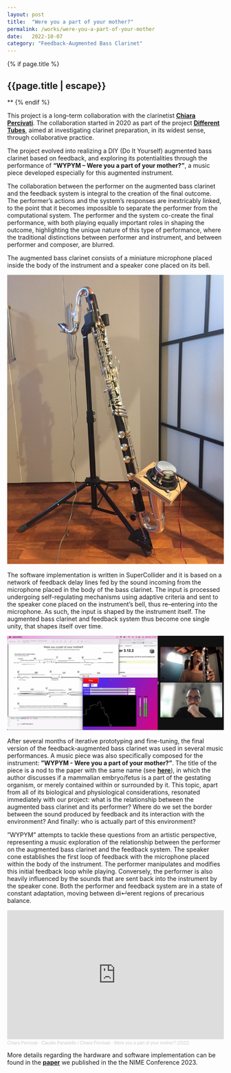 ```yaml
---
layout: post
title:  "Were you a part of your mother?"
permalink: /works/were-you-a-part-of-your-mother
date:   2022-10-07
category: "Feedback-Augmented Bass Clarinet"
---
```

{% if page.title %}
<h2>{{page.title | escape}}</h2>
**
{% endif %}


This project is a long–term collaboration with the clarinetist <ins>[**Chiara Percivati**][percivati]</ins>. The collaboration started in 2020 as part of the project <ins>[**Different Tubes**][tubes]</ins>, aimed at investigating clarinet preparation, in its widest sense, through collaborative practice. 

The project evolved into realizing a DIY (Do It Yourself) augmented bass clarinet based on feedback, and exploring its potentialities through the performance of **“WYPYM – Were you a part of your mother?”**, a music piece developed especially for this augmented instrument.

The collaboration between the performer on the augmented bass clarinet and the feedback system is integral to the creation of the final outcome. The performer’s actions and the system’s responses are inextricably linked, to the point that it becomes impossible to separate the performer from the computational system. The performer and the system co-create the final performance, with both playing equally important roles in shaping the outcome, highlighting the unique nature of this type of performance, where the traditional distinctions between performer and instrument, and between performer and composer, are blurred.

[percivati]: https://www.chiarapercivati.net/
[tubes]: https://www.chiarapercivati.net/different-tubes/


The augmented bass clarinet consists of a miniature microphone placed inside the body of the instrument and a speaker cone placed on its bell.

<img src='/assets/augBassClar.JPG' width='600'>


The software implementation is written in SuperCollider and it is based on a network of feedback delay lines fed by the sound incoming from the microphone placed in the body of the bass clarinet. The input is processed undergoing self-regulating mechanisms using adaptive criteria and sent to the speaker cone placed on the instrument’s bell, thus re–entering into the microphone. As such, the input is shaped by the instrument itself. The augmented bass clarinet and feedback system thus become one single unity, that shapes itself over time.
 
<img src='/assets/wypym.jpg' width='600'>


After several months of iterative prototyping and fine-tuning, the final version of the feedback-augmented bass clarinet was used in several music performances. A music piece was also specifically composed for the instrument: **”WYPYM - Were you a part of your mother?”**. The title of the piece is a nod to the paper with the same name (see <ins>[**here**][paper]</ins>), in which the author discusses if a mammalian embryo/fetus is a part of the gestating organism, or merely contained within or surrounded by it. This topic, apart from all of its biological and physiological considerations, resonated immediately with our project: what is the relationship between the augmented bass clarinet and its performer? Where do we set the border between the sound produced by feedback and its interaction with the environment? And finally: who is actually part of this environment?

”WYPYM” attempts to tackle these questions from an artistic perspective, representing a music exploration of the relationship between the performer on the augmented bass clarinet and the feedback system. The speaker cone establishes the first loop of feedback with the microphone placed within the body of the instrument. The performer manipulates and modifies this initial feedback loop while playing. Conversely, the performer is also heavily influenced by the sounds that are sent back into the instrument by the speaker cone. Both the performer and feedback system are in a state of constant adaptation, moving between di↵erent regions of precarious balance.


<iframe width="100%" height="300" scrolling="no" frameborder="no" allow="autoplay" src="https://w.soundcloud.com/player/?url=https%3A//api.soundcloud.com/tracks/1502846593&color=%23ff5500&auto_play=false&hide_related=false&show_comments=true&show_user=true&show_reposts=false&show_teaser=true&visual=true"></iframe><div style="font-size: 10px; color: #cccccc;line-break: anywhere;word-break: normal;overflow: hidden;white-space: nowrap;text-overflow: ellipsis; font-family: Interstate,Lucida Grande,Lucida Sans Unicode,Lucida Sans,Garuda,Verdana,Tahoma,sans-serif;font-weight: 100;"><a href="https://soundcloud.com/chiara-percivati" title="Chiara Percivati" target="_blank" style="color: #cccccc; text-decoration: none;">Chiara Percivati</a> · <a href="https://soundcloud.com/chiara-percivati/were-you-a-part-of-your-mother" title="Claudio Panariello / Chiara Percivati - Were you a part of your mother? (2022)" target="_blank" style="color: #cccccc; text-decoration: none;">Claudio Panariello / Chiara Percivati - Were you a part of your mother? (2022)</a></div>



More details regarding the hardware and software implementation can be found in the <ins>[**paper**][nime_paper]</ins> we published in the the NIME Conference 2023.


[paper]: https://academic.oup.com/mind/article-abstract/128/511/609/5530887?redirectedFrom=fulltext&login=false
[nime_paper]: https://kth.diva-portal.org/smash/record.jsf?pid=diva2%3A1757768&dswid=9438

